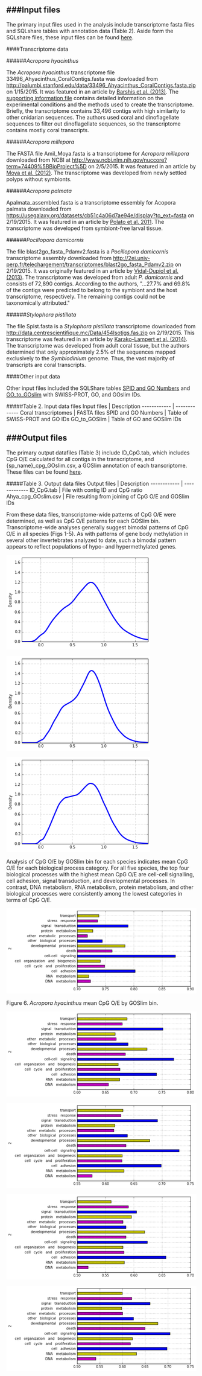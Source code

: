 ###Input files
---

The primary input files used in the analysis include transcriptome fasta files and SQLshare tables with annotation data (Table 2). Aside form the SQLshare files, these input files can be found [here](https://github.com/jldimond/fish546-2015/tree/master/Data). 

####Transcriptome data

######*Acropora hyacinthus*

The *Acropora hyacinthus* transcriptome file 33496_Ahyacinthus_CoralContigs.fasta was dowloaded from http://palumbi.stanford.edu/data/33496_Ahyacinthus_CoralContigs.fasta.zip on 1/15/2015. It was featured in an article by [Barshis et al. (2013)](http://www.pnas.org/content/110/4/1387.abstract). The [supporting information file](http://www.pnas.org/content/suppl/2013/01/02/1210224110.DCSupplemental/pnas.201210224SI.pdf) contains detailed information on the experimental conditions and the methods used to create the transcriptome. Briefly, the transcriptome contains 33,496 contigs with high similarity to other cnidarian sequences. The authors used coral and dinoflagellate sequences to filter out dinoflagellate sequences, so the transcriptome contains mostly coral transcripts.

######*Acropora millepora*

The FASTA file Amil_Moya.fasta is a transcriptome for *Acropora millepora* downloaded from NCBI at http://www.ncbi.nlm.nih.gov/nuccore?term=74409%5BBioProject%5D on 2/5/2015. It was featured in an article by [Moya et al. (2012)](http://onlinelibrary.wiley.com/doi/10.1111/j.1365-294X.2012.05554.x/full). The transcriptome was developed from newly settled polyps without symbionts.

######*Acropora palmata*

Apalmata_assembled.fasta is a transcriptome essembly for Acopora palmata downloaded from https://usegalaxy.org/datasets/cb51c4a06d7ae94e/display?to_ext=fasta on 2/19/2015. It was featured in an article by [Polato et al. 2011](http://journals.plos.org/plosone/article?id=10.1371/journal.pone.0028634). The transcriptome was developed from symbiont-free larval tissue.

######*Pocillopora damicornis*

The file blast2go_fasta_Pdamv2.fasta is a *Pocillopora damicornis* transcriptome assembly downloaded from http://2ei.univ-perp.fr/telechargement/transcriptomes/blast2go_fasta_Pdamv2.zip on 2/19/2015. It was originally featured in an article by [Vidal-Dupiol et al. (2013)](http://journals.plos.org/plosone/article?id=10.1371/journal.pone.0058652). The transcriptome was developed from adult *P. damicornis* and consists of 72,890 contigs. According to the authors, "...27.7% and 69.8% of the contigs were predicted to belong to the symbiont and the host transcriptome, respectively. The remaining contigs could not be taxonomically attributed." 

######*Stylophora pistillata*

The file Spist.fasta is a *Stylophora pistillata* transcriptome downloaded from http://data.centrescientifique.mc/Data/454Isotigs.fas.zip on 2/19/2015. This transcriptome was featured in an article by [Karako-Lampert et al. (2014)](http://journals.plos.org/plosone/article?id=10.1371/journal.pone.0088615). The transcriptome was developed from adult coral tissue, but the authors determined that only approximately 2.5% of the sequences mapped exclusively to the *Symbiodinium* genome. Thus, the vast majority of transcripts are coral transcripts.

####Other input data

Other input files included the SQLShare tables [SPID and GO Numbers](https://sqlshare.escience.washington.edu/sqlshare/#s=query/sr320@washington.edu/SPID%20and%20GO%20Numbers) and [GO_to_GOslim](https://sqlshare.escience.washington.edu/sqlshare/#s=query/sr320%40washington.edu/GO_to_GOslim) with SWISS-PROT, GO, and GOslim IDs. 

#####Table 2. Input data files 
Input files | Description
------------ | -------------
Coral transcriptomes | FASTA files
SPID and GO Numbers | Table of SWISS-PROT and GO IDs
GO_to_GOSlim | Table of GO and GOSlim IDs

###Output files
---

The primary output datafiles (Table 3) include ID_CpG.tab, which includes CpG O/E calculated for all contigs in the transcriptome, and {sp_name}_cpg_GOslim.csv, a GOSlim annotation of each transcriptome. These files can be found [here](https://github.com/jldimond/fish546-2015/tree/master/Analyses).

#####Table 3. Output data files
Output files | Description
------------ | -------------
ID_CpG.tab | File with contig ID and CpG ratio
Ahya_cpg_GOslim.csv | File resulting from joining of CpG O/E and GOSlim IDs

From these data files, transcriptome-wide patterns of CpG O/E were determined, as well as CpG O/E patterns for each GOSlim bin. Transcriptome-wide analyses generally suggest bimodal patterns of CpG O/E in all species (Figs 1-5). As with patterns of gene body methylation in several other invertebrates analyzed to date, such a bimodal pattern appears to reflect populations of hypo- and hypermethylated genes.

![Figure 1](https://github.com/jldimond/fish546-2015/blob/master/images/Ahya_density.png?raw=true) 

![Figure 2](https://github.com/jldimond/fish546-2015/blob/master/images/Amil_density.png?raw=true) 

![Figure 3](https://github.com/jldimond/fish546-2015/blob/master/images/Apalm_density.png?raw=true) 

Analysis of CpG O/E by GOSlim bin for each species indicates mean CpG O/E for each biological process category. For all five species, the top four biological processes with the highest mean CpG O/E are cell-cell signalling, cell adhesion, signal transduction, and developmental processes. In contrast, DNA metabolism, RNA metabolism, protein metabolism, and other biological processes were consistently among the lowest categories in terms of CpG O/E.

![Figure 6](https://github.com/jldimond/fish546-2015/blob/master/images/Ahya_bar.png?raw=true) 

Figure 6. *Acropora hyacinthus* mean CpG O/E by GOSlim bin.

![Figure 7](https://github.com/jldimond/fish546-2015/blob/master/images/Amil_bar.png?raw=true) 

![Figure 8](https://github.com/jldimond/fish546-2015/blob/master/images/Apalm_bar.png?raw=true) 

![Figure 9](https://github.com/jldimond/fish546-2015/blob/master/images/Pdam_bar.png?raw=true) 

![Figure 10](https://github.com/jldimond/fish546-2015/blob/master/images/Spist_bar.png?raw=true) 
